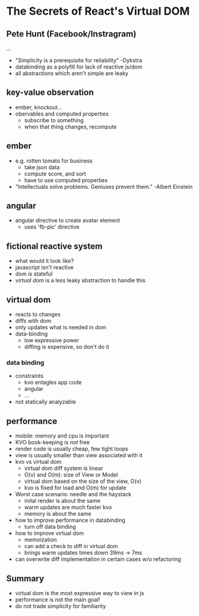# The Secrets of React's Virtual DOM
## Pete Hunt (Facebook/Instragram)

...

- "Simplicity is a prerequisite for reliability" -Dykstra
- databinding as a polyfill for lack of reactive js/dom
- all abstractions which aren't simple are leaky

## key-value observation
- ember, knockout...
- obervables and computed properties
  - subscribe to something
  - when that thing changes, recompute

## ember
- e.g. rotten tomato for business
  - take json data
  - compute score, and sort
  - have to use computed properties
- "Intellectuals solve problems. Geniuses prevent them." -Albert Einstein

## angular
- angular directive to create avatar element
  - uses 'fb-pic' directive

## fictional reactive system
- what would it look like?
- javascript isn't reactive
- dom is stateful
- *virtual dom* is a less leaky abstraction to handle this

## virtual dom
- reacts to changes
- diffs with dom
- only updates what is needed in dom
- data-binding
  - low expressive power
  - diffing is expensive, so don't do it

### data binding
- constraints
  - kvo entagles app code
  - angular
  - ...
- not statically analyzable

## performance
- mobile: memory and cpu is important
- KVO book-keeping is *not* free
- render code is usually cheap, few tight loops
- view is usually smaller than view associated with it
- kvo vs virtual dom
  - virtual dom diff system is linear
  - O(v) and O(m): size of View or Model
  - virtual dom based on the size of the view, O(v)
  - kvo is fixed for load and O(m) for update
- Worst case scenario: needle and the haystack
  - inital render is about the same
  - warm updates are much faster kvo
  - memory is about the same
- how to improve performance in databinding
  - turn off data binding
- how to improve virtual dom
  - memoization
  - can add a check to diff in virtual dom
  - brings warm updates times down 39ms -> 7ms
- can overwrite diff implementation in certain cases w/o refactoring

## Summary
- virtual dom is the most expressive way to view in js
- performance is not the main goal!
- do not trade simplicity for familiarity